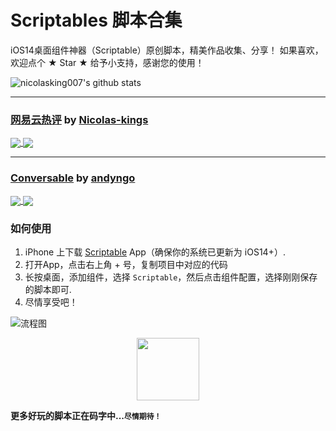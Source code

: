 # Scriptables 脚本合集
iOS14桌面组件神器（Scriptable）原创脚本，精美作品收集、分享！ 如果喜欢，欢迎点个 ★ Star ★ 给予小支持，感谢您的使用！  

![nicolasking007's github stats](https://github-readme-stats.vercel.app/api?username=nicolasking007&show_icons=true)

 
----  
### [网易云热评](https://github.com/Nicolasking007/Scriptable/blob/main/%E7%BD%91%E6%98%93%E4%BA%91%E7%83%AD%E8%AF%84 "网易云热评") by [Nicolas-kings](https://github.com/Nicolasking007 "https://github.com/Nicolasking007")


<a href="https://github.com/Nicolasking007/Scriptable/blob/main/%E7%BD%91%E6%98%93%E4%BA%91%E7%83%AD%E8%AF%84">
  <img align="center" src="https://ae02.alicdn.com/kf/H1c0424df7ba54eeab67850dfe275134e0.png" />
</a>
<a href="https://github.com/Nicolasking007/Scriptable/blob/main/%E7%BD%91%E6%98%93%E4%BA%91%E7%83%AD%E8%AF%84">
  <img align="center" src="https://ae01.alicdn.com/kf/H7a9409fb797042de81c0be7322240212P.png" />
</a>

<!-- ![效果图1](https://ae02.alicdn.com/kf/H1c0424df7ba54eeab67850dfe275134e0.png)

![效果图2](https://ae01.alicdn.com/kf/H7a9409fb797042de81c0be7322240212P.png) -->

----  
### [Conversable](https://github.com/Nicolasking007/Scriptable/tree/main/Conversable "Conversable") by [andyngo](https://github.com/andyngo "https://github.com/andyngo")

<a href="https://github.com/andyngo">
  <img align="center" src="https://ae05.alicdn.com/kf/H33a5f3de043348b39974d80d01531f95G.png" />
</a>
<a href="https://github.com/Nicolasking007/Scriptable/tree/main/Conversable">
  <img align="center" src="https://ae01.alicdn.com/kf/H400a556825f645d4b503197ef66b1ec2Y.png" />
</a>

<!-- ![效果图1](https://ae05.alicdn.com/kf/H33a5f3de043348b39974d80d01531f95G.png)

![效果图2](https://ae01.alicdn.com/kf/H400a556825f645d4b503197ef66b1ec2Y.png) -->

### 如何使用
1. iPhone 上下载 [Scriptable](https://apps.apple.com/cn/app/scriptable/id1405459188) App（确保你的系统已更新为 iOS14+）. 
2. 打开App，点击右上角 + 号，复制项目中对应的代码  
3. 长按桌面，添加组件，选择 `Scriptable`，然后点击组件配置，选择刚刚保存的脚本即可.
4. 尽情享受吧！   

![流程图](https://ae04.alicdn.com/kf/H5365bd53284746528cac6cfcf3befcb0L.png)



<center>
    <img src="https://ae04.alicdn.com/kf/H697021382f264fd2ad0476c7e817b309g.png" style="width: 100px;">
</center>

**更多好玩的脚本正在码字中...`尽情期待！`**
